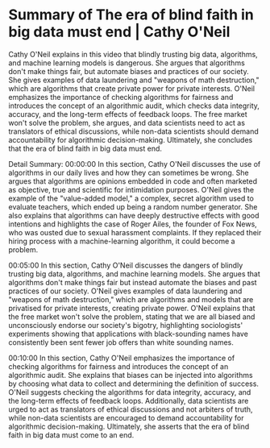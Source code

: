# Summary of The era of blind faith in big data must end | Cathy O'Neil

Cathy O'Neil explains in this video that blindly trusting big data, algorithms, and machine learning models is dangerous. She argues that algorithms don't make things fair, but automate biases and practices of our society. She gives examples of data laundering and "weapons of math destruction," which are algorithms that create private power for private interests. O'Neil emphasizes the importance of checking algorithms for fairness and introduces the concept of an algorithmic audit, which checks data integrity, accuracy, and the long-term effects of feedback loops. The free market won't solve the problem, she argues, and data scientists need to act as translators of ethical discussions, while non-data scientists should demand accountability for algorithmic decision-making. Ultimately, she concludes that the era of blind faith in big data must end.

Detail Summary: 
00:00:00
In this section, Cathy O'Neil discusses the use of algorithms in our daily lives and how they can sometimes be wrong. She argues that algorithms are opinions embedded in code and often marketed as objective, true and scientific for intimidation purposes. O'Neil gives the example of the "value-added model," a complex, secret algorithm used to evaluate teachers, which ended up being a random number generator. She also explains that algorithms can have deeply destructive effects with good intentions and highlights the case of Roger Ailes, the founder of Fox News, who was ousted due to sexual harassment complaints. If they replaced their hiring process with a machine-learning algorithm, it could become a problem.

00:05:00
In this section, Cathy O'Neil discusses the dangers of blindly trusting big data, algorithms, and machine learning models. She argues that algorithms don't make things fair but instead automate the biases and past practices of our society. O'Neil gives examples of data laundering and "weapons of math destruction," which are algorithms and models that are privatised for private interests, creating private power. O'Neil explains that the free market won't solve the problem, stating that we are all biased and unconsciously endorse our society's bigotry, highlighting sociologists' experiments showing that applications with black-sounding names have consistently been sent fewer job offers than white sounding names.

00:10:00
In this section, Cathy O'Neil emphasizes the importance of checking algorithms for fairness and introduces the concept of an algorithmic audit. She explains that biases can be injected into algorithms by choosing what data to collect and determining the definition of success. O'Neil suggests checking the algorithms for data integrity, accuracy, and the long-term effects of feedback loops. Additionally, data scientists are urged to act as translators of ethical discussions and not arbiters of truth, while non-data scientists are encouraged to demand accountability for algorithmic decision-making. Ultimately, she asserts that the era of blind faith in big data must come to an end.


